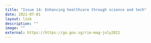 ```yaml
---
title: "Issue 14: Enhancing healthcare through science and tech"
date: 2021-07-01
layout: link
description: ""
image: ""
external: https://https://go.gov.sg/rie-mag-july2021
---
```

